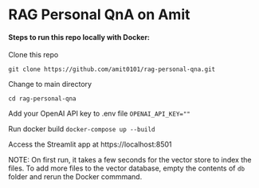 # RAG Personal QnA on Amit

#### Steps to run this repo locally with Docker:

Clone this repo

`git clone https://github.com/amit0101/rag-personal-qna.git`

Change to main directory

`cd rag-personal-qna`

Add your OpenAI API key to .env file
`OPENAI_API_KEY=""`

Run docker build
`docker-compose up --build`

Access the Streamlit app at https://localhost:8501

NOTE: On first run, it takes a few seconds for the vector store to index the files. To add more files to the vector database, empty the contents of `db` folder and rerun the Docker commmand.


